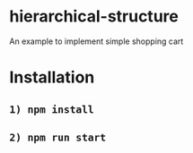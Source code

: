 # hierarchical-structure
An example to implement simple shopping cart
# Installation

## `1) npm install`
## `2) npm run start`